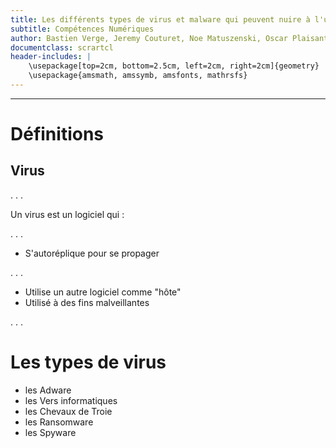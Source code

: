 ```yaml
---
title: Les différents types de virus et malware qui peuvent nuire à l'utilisation d'un ordinateur ou d'un réseau
subtitle: Compétences Numériques
author: Bastien Verge, Jeremy Couturet, Noe Matuszenski, Oscar Plaisant, Yanis Dezzaz
documentclass: scrartcl
header-includes: |
    \usepackage[top=2cm, bottom=2.5cm, left=2cm, right=2cm]{geometry}
    \usepackage{amsmath, amssymb, amsfonts, mathrsfs}
---
```


----

# Définitions

## Virus

. . .

Un virus est un logiciel qui :

. . .

 - S'autoréplique pour se propager

. . .

 - Utilise un autre logiciel comme "hôte"
 - Utilisé à des fins malveillantes

. . .

# Les types de virus

 - les Adware
 - les Vers informatiques
 - les Chevaux de Troie
 - les Ransomware
 - les Spyware


